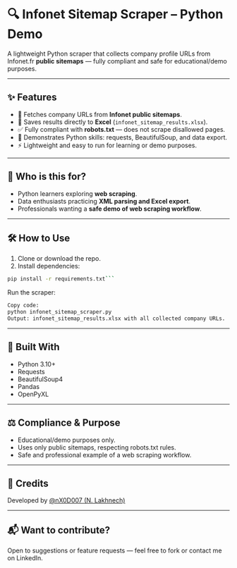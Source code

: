 # 🔍 Infonet Sitemap Scraper – Python Demo

A lightweight Python scraper that collects company profile URLs from Infonet.fr **public sitemaps** — fully compliant and safe for educational/demo purposes.

---

## ✨ Features

- 📄 Fetches company URLs from **Infonet public sitemaps**.  
- 💾 Saves results directly to **Excel** (`infonet_sitemap_results.xlsx`).  
- ✅ Fully compliant with **robots.txt** — does not scrape disallowed pages.  
- 🐍 Demonstrates Python skills: requests, BeautifulSoup, and data export.  
- ⚡ Lightweight and easy to run for learning or demo purposes.

---

## 🎯 Who is this for?

- Python learners exploring **web scraping**.  
- Data enthusiasts practicing **XML parsing and Excel export**.  
- Professionals wanting a **safe demo of web scraping workflow**.

---

## 🛠 How to Use

1. Clone or download the repo.  
2. Install dependencies:

```bash
pip install -r requirements.txt```
```
Run the scraper:
```bash
Copy code:
python infonet_sitemap_scraper.py
Output: infonet_sitemap_results.xlsx with all collected company URLs.
```
---

## 🧪 Built With
- Python 3.10+
- Requests
- BeautifulSoup4
- Pandas
- OpenPyXL

---

## ⚖️ Compliance & Purpose

- Educational/demo purposes only.
- Uses only public sitemaps, respecting robots.txt rules.
- Safe and professional example of a web scraping workflow.

---

## 🤝 Credits

Developed by [@nX0D007 (N. Lakhnech)](https://www.linkedin.com/in/n-lakhnech)

---

## 📬 Want to contribute?

Open to suggestions or feature requests — feel free to fork or contact me on LinkedIn.
